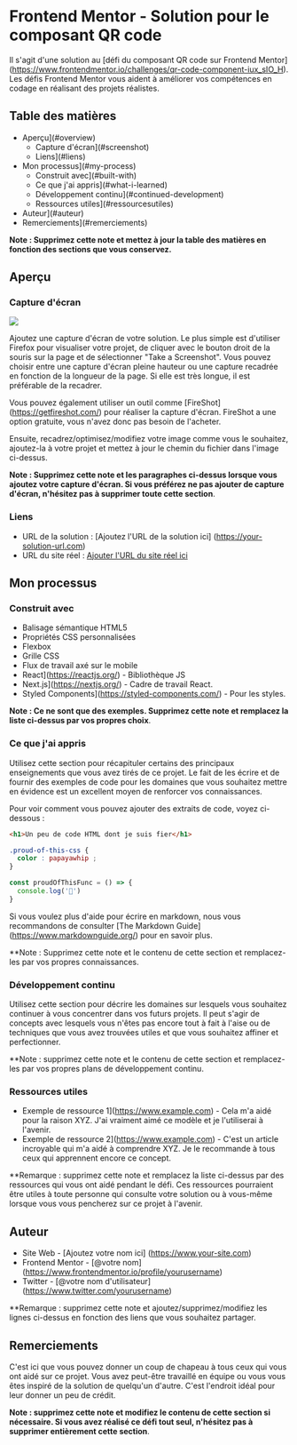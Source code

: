 # Frontend Mentor - Solution pour le composant QR code

Il s'agit d'une solution au [défi du composant QR code sur Frontend Mentor] (https://www.frontendmentor.io/challenges/qr-code-component-iux_sIO_H). Les défis Frontend Mentor vous aident à améliorer vos compétences en codage en réalisant des projets réalistes. 

## Table des matières

- Aperçu](#overview)
  - Capture d'écran](#screenshot)
  - Liens](#liens)
- Mon processus](#my-process)
  - Construit avec](#built-with)
  - Ce que j'ai appris](#what-i-learned)
  - Développement continu](#continued-development)
  - Ressources utiles](#ressourcesutiles)
- Auteur](#auteur)
- Remerciements](#remerciements)

**Note : Supprimez cette note et mettez à jour la table des matières en fonction des sections que vous conservez.**

## Aperçu

### Capture d'écran

![](./screenshot.jpg)

Ajoutez une capture d'écran de votre solution. Le plus simple est d'utiliser Firefox pour visualiser votre projet, de cliquer avec le bouton droit de la souris sur la page et de sélectionner "Take a Screenshot". Vous pouvez choisir entre une capture d'écran pleine hauteur ou une capture recadrée en fonction de la longueur de la page. Si elle est très longue, il est préférable de la recadrer.

Vous pouvez également utiliser un outil comme [FireShot] (https://getfireshot.com/) pour réaliser la capture d'écran. FireShot a une option gratuite, vous n'avez donc pas besoin de l'acheter. 

Ensuite, recadrez/optimisez/modifiez votre image comme vous le souhaitez, ajoutez-la à votre projet et mettez à jour le chemin du fichier dans l'image ci-dessus.

**Note : Supprimez cette note et les paragraphes ci-dessus lorsque vous ajoutez votre capture d'écran. Si vous préférez ne pas ajouter de capture d'écran, n'hésitez pas à supprimer toute cette section**.

### Liens

- URL de la solution : [Ajoutez l'URL de la solution ici] (https://your-solution-url.com)
- URL du site réel : [Ajouter l'URL du site réel ici](https://your-live-site-url.com)

## Mon processus

### Construit avec

- Balisage sémantique HTML5
- Propriétés CSS personnalisées
- Flexbox
- Grille CSS
- Flux de travail axé sur le mobile
- React](https://reactjs.org/) - Bibliothèque JS
- Next.js](https://nextjs.org/) - Cadre de travail React.
- Styled Components](https://styled-components.com/) - Pour les styles.

**Note : Ce ne sont que des exemples. Supprimez cette note et remplacez la liste ci-dessus par vos propres choix**.

### Ce que j'ai appris

Utilisez cette section pour récapituler certains des principaux enseignements que vous avez tirés de ce projet. Le fait de les écrire et de fournir des exemples de code pour les domaines que vous souhaitez mettre en évidence est un excellent moyen de renforcer vos connaissances.

Pour voir comment vous pouvez ajouter des extraits de code, voyez ci-dessous :

```html
<h1>Un peu de code HTML dont je suis fier</h1>
```
```css
.proud-of-this-css {
  color : papayawhip ;
}
```
```js
const proudOfThisFunc = () => {
  console.log('🎉')
}
```

Si vous voulez plus d'aide pour écrire en markdown, nous vous recommandons de consulter [The Markdown Guide] (https://www.markdownguide.org/) pour en savoir plus.

**Note : Supprimez cette note et le contenu de cette section et remplacez-les par vos propres connaissances.

### Développement continu

Utilisez cette section pour décrire les domaines sur lesquels vous souhaitez continuer à vous concentrer dans vos futurs projets. Il peut s'agir de concepts avec lesquels vous n'êtes pas encore tout à fait à l'aise ou de techniques que vous avez trouvées utiles et que vous souhaitez affiner et perfectionner.

**Note : supprimez cette note et le contenu de cette section et remplacez-les par vos propres plans de développement continu.

### Ressources utiles

- Exemple de ressource 1](https://www.example.com) - Cela m'a aidé pour la raison XYZ. J'ai vraiment aimé ce modèle et je l'utiliserai à l'avenir.
- Exemple de ressource 2](https://www.example.com) - C'est un article incroyable qui m'a aidé à comprendre XYZ. Je le recommande à tous ceux qui apprennent encore ce concept.

**Remarque : supprimez cette note et remplacez la liste ci-dessus par des ressources qui vous ont aidé pendant le défi. Ces ressources pourraient être utiles à toute personne qui consulte votre solution ou à vous-même lorsque vous vous pencherez sur ce projet à l'avenir.

## Auteur

- Site Web - [Ajoutez votre nom ici] (https://www.your-site.com)
- Frontend Mentor - [@votre nom] (https://www.frontendmentor.io/profile/yourusername)
- Twitter - [@votre nom d'utilisateur] (https://www.twitter.com/yourusername)

**Remarque : supprimez cette note et ajoutez/supprimez/modifiez les lignes ci-dessus en fonction des liens que vous souhaitez partager.

## Remerciements

C'est ici que vous pouvez donner un coup de chapeau à tous ceux qui vous ont aidé sur ce projet. Vous avez peut-être travaillé en équipe ou vous vous êtes inspiré de la solution de quelqu'un d'autre. C'est l'endroit idéal pour leur donner un peu de crédit.

**Note : supprimez cette note et modifiez le contenu de cette section si nécessaire. Si vous avez réalisé ce défi tout seul, n'hésitez pas à supprimer entièrement cette section**.
